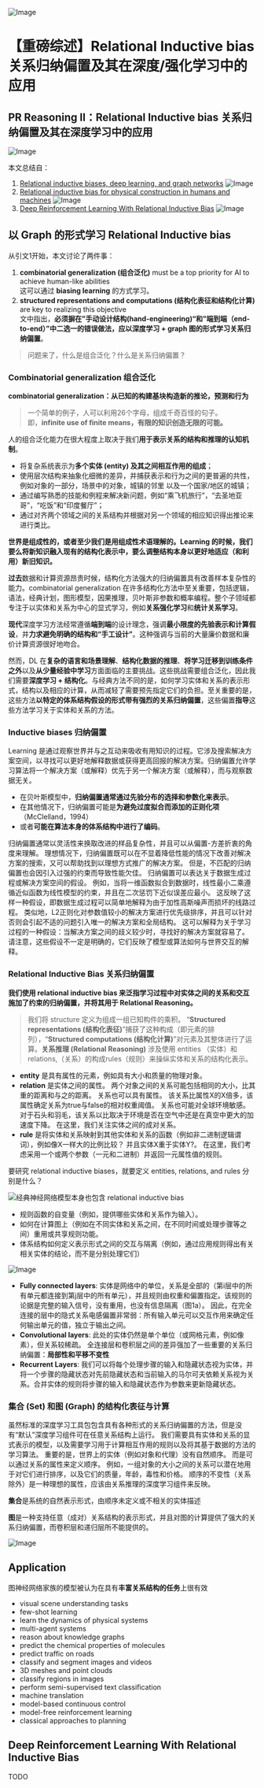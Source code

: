 ![Image](https://pic4.zhimg.com/80/v2-223c740cc2cd005009ccfc402437f7a2.jpg)
# 【重磅综述】Relational Inductive bias 关系归纳偏置及其在深度/强化学习中的应用

## PR Reasoning Ⅱ：Relational Inductive bias 关系归纳偏置及其在深度学习中的应用

![Image](https://pic4.zhimg.com/80/v2-3f9a753ea8fa0cbf3a556b046017c14b.png)

本文总结自：
1. [Relational inductive biases, deep learning, and graph networks](https://arxiv.org/pdf/1806.01261.pdf)
    ![Image](https://pic4.zhimg.com/80/v2-9f8fb14bb733c76705c794e1e079b254.png)
2. [Relational inductive bias for physical construction in humans and machines]()
   ![Image](https://pic4.zhimg.com/80/v2-e963fd7a0cb440de4194a7be09a06b84.png) 
3. [Deep Reinforcement Learning With Relational Inductive Bias]()
   ![Image](https://pic4.zhimg.com/80/v2-2a3a953db6f972e5fa541c24828c354c.png)


## 以 Graph 的形式学习 Relational Inductive bias
从引文1开始，本文讨论了两件事：

1. **combinatorial generalization (组合泛化)** must be a top priority for AI to achieve human-like abilities\
   这可以通过 **biasing learning** 的方式学习。
2. **structured representations and computations (结构化表征和结构化计算)** are key to realizing this objective\
文中指出，**必须摒在”手动设计结构(hand-engineering)“和”端到端（end-to-end）”中二选一的错误做法，应以深度学习 + graph 图的形式学习关系归纳偏置**。

> 问题来了，什么是组合泛化？什么是关系归纳偏置？

### Combinatorial generalization 组合泛化
**combinatorial generalization：从已知的构建基块构造新的推论，预测和行为**

> 一个简单的例子，人可以利用26个字母，组成千奇百怪的句子。\
> 即，**infinite use of finite means，有限的知识创造无限的可能。**

人的组合泛化能力在很大程度上取决于我们**用于表示关系的结构和推理的认知机制**。
- 将复杂系统表示为**多个实体 (entity) 及其之间相互作用的组成**；
- 使用层次结构来抽象化细微的差异，并捕获表示和行为之间的更普遍的共性，例如对象的一部分，场景中的对象，城镇的邻里
以及一个国家/地区的城镇；
- 通过编写熟悉的技能和例程来解决新问题，例如“乘飞机旅行”，“去圣地亚哥”，“吃饭”和“印度餐厅”；
- 通过对齐两个领域之间的关系结构并根据对另一个领域的相应知识得出推论来进行类比。

**世界是组成性的，或者至少我们是用组成性术语理解的。Learning 的时候，我们要么将新知识融入现有的结构化表示中，要么调整结构本身以更好地适应（和利用）新旧知识。**

**过去**数据和计算资源昂贵时候，结构化方法强大的归纳偏置具有改善样本复杂性的能力。combinatorial generalization 在许多结构化方法中至关重要，包括逻辑，语法，经典计划，图形模型，因果推理，贝叶斯非参数和概率编程。整个子领域都专注于以实体和关系为中心的显式学习，例如**关系强化学习**和**统计关系学习**。

**现代**深度学习方法经常遵循**端到端**的设计理念，强调**最小限度的先验表示和计算假设**，并**力求避免明确的结构和“手工设计”**。这种强调与当前的大量廉价数据和廉价计算资源很好地吻合。

然而，DL 在**复杂的语言和场景理解**、**结构化数据的推理**、**将学习迁移到训练条件之外**以及**从少量经验中学习**方面面临的主要挑战。这些挑战需要组合泛化，因此我们需要**深度学习 + 结构化**。与经典方法不同的是，如何学习实体和关系的表示形式，结构以及相应的计算，从而减轻了需要预先指定它们的负担。至关重要的是，这些方法**以特定的体系结构假设的形式带有强烈的关系归纳偏置**，这些偏置**指导**这些方法学习关于实体和关系的方法。

### Inductive biases 归纳偏置
Learning 是通过观察世界并与之互动来吸收有用知识的过程。它涉及搜索解决方案空间，以寻找可以更好地解释数据或获得更高回报的解决方案。归纳偏置允许学习算法将一个解决方案（或解释）优先于另一个解决方案（或解释），而与观察数据无关。
- 在贝叶斯模型中，**归纳偏置通常通过先验分布的选择和参数化来表示**。
- 在其他情况下，归纳偏置可能是**为避免过度拟合而添加的正则化项**（McClelland，1994）
- 或者**可能在算法本身的体系结构中进行了编码**。

归纳偏置通常以灵活性来换取改进的样品复杂性，并且可以从偏置-方差折衷的角度来理解。
理想情况下，归纳偏置既可以在不显着降低性能的情况下改善对解决方案的搜索，又可以帮助找到以理想方式推广的解决方案。
但是，不匹配的归纳偏置也会因引入过强的约束而导致性能欠佳。
归纳偏置可以表达关于数据生成过程或解决方案空间的假设。
例如，当将一维函数拟合到数据时，线性最小二乘遵循近似函数为线性模型的约束，并且在二次惩罚下近似误差应最小。
这反映了这样一种假设，即数据生成过程可以简单地解释为由于加性高斯噪声而损坏的线路过程。
类似地，L2正则化对参数值较小的解决方案进行优先级排序，并且可以针对否则会引起不适的问题引入唯一的解决方案和全局结构。
这可以解释为关于学习过程的一种假设：当解决方案之间的歧义较少时，寻找好的解决方案就容易了。
请注意，这些假设不一定是明确的，它们反映了模型或算法如何与世界交互的解释。 

### Relational Inductive Bias 关系归纳偏置
**我们使用 relational inductive bias 来泛指学习过程中对实体之间的关系和交互施加了约束的归纳偏置，并将其用于 Relational Reasoning。**

> 我们将 structure 定义为组成一组已知构件的乘积。 
“**Structured representations (结构化表征)**”捕获了这种构成（即元素的排列），“**Structured computations (结构化计算)**”对元素及其整体进行了运算。**关系推理 (Relational Reasoning)** 涉及使用 entities （实体）和relations,（关系）的构成rules（规则）来操纵实体和关系的结构化表示。
- **entity** 是具有属性的元素，例如具有大小和质量的物理对象。 
- **relation** 是实体之间的属性。
两个对象之间的关系可能包括相同的大小，比其重的距离和与之的距离。
关系也可以具有属性。
该关系比属性X的X倍多，该属性确定关系为true与false的相对权重阈值。
关系也可能对全球环境敏感。
对于石头和羽毛，该关系以比取决于环境是否在空气中还是在真空中更大的加速度下降。
在这里，我们关注实体之间的成对关系。 
- **rule** 是将实体和关系映射到其他实体和关系的函数（例如非二进制逻辑谓词），例如像X一样大的比例比较？
并且实体X重于实体Y?。
在这里，我们考虑采用一个或两个参数（一元和二进制）并返回一元属性值的规则。

要研究 relational inductive biases，就要定义 entities, relations, and rules 分别是什么？


![经典神经网络模型本身也包含 relational inductive bias](https://pic4.zhimg.com/80/v2-bcb009f0c1331c69bc3b780e45f63464.png)

- 规则函数的自变量（例如，提供哪些实体和关系作为输入）。 
- 如何在计算图上（例如在不同实体和关系之间，在不同时间或处理步骤等之间）重用或共享规则功能。 
- 体系结构如何定义表示形式之间的交互与隔离（例如，通过应用规则得出有关相关实体的结论，而不是分别处理它们）

![Image](https://pic4.zhimg.com/80/v2-978aa2cf78f82b9bfeb97d6c3893bb68.png)

- **Fully connected layers**: 实体是网络中的单位，关系是全部的（第i层中的所有单元都连接到第j层中的所有单元），并且规则由权重和偏置指定。该规则的论据是完整的输入信号，没有重用，也没有信息隔离（图1a）。
因此，在完全连接的层中的隐式关系电感偏置非常弱：所有输入单元可以交互作用来确定任何输出单元的值，独立于输出之间。 
- **Convolutional layers**: 此处的实体仍然是单个单位（或网格元素，例如像素），但关系较稀疏。
全连接层和卷积层之间的差异强加了一些重要的关系归纳偏置：**局部性和平移不变性**
- **Recurrent Layers**: 我们可以将每个处理步骤的输入和隐藏状态视为实体，并将一个步骤的隐藏状态对先前隐藏状态和当前输入的马尔可夫依赖关系视为关系。合并实体的规则将步骤的输入和隐藏状态作为参数来更新隐藏状态。

### 集合 (Set) 和图 (Graph) 的结构化表征与计算
虽然标准的深度学习工具包包含具有各种形式的关系归纳偏置的方法，但是没有“默认”深度学习组件可在任意关系结构上运行。
我们需要具有实体和关系的显式表示的模型，以及需要学习用于计算相互作用的规则以及将其基于数据的方法的学习算法。
重要的是，世界上的实体（例如对象和代理）没有自然顺序。
而是可以通过关系的属性来定义顺序。
例如，一组对象的大小之间的关系可以潜在地用于对它们进行排序，以及它们的质量，年龄，毒性和价格。
顺序的不变性（关系除外）是一种理想的属性，应该由关系推理的深度学习组件来反映。

**集合**是系统的自然表示形式，由顺序未定义或不相关的实体描述

**图**是一种支持任意（成对）关系结构的表示形式，并且对图的计算提供了强大的关系归纳偏置，而卷积层和递归层所不能提供的。

![Image](https://pic4.zhimg.com/80/v2-3d2aa21a887c6ed1d1b2f0df49700702.png)



## Application
图神经网络家族的模型被认为在具有**丰富关系结构的任务**上很有效
- visual scene understanding tasks
- few-shot learning
- learn the dynamics of physical systems
- multi-agent systems
- reason about knowledge graphs
- predict the chemical properties of molecules
- predict traffic on roads
- classify and segment images and videos
- 3D meshes and point clouds
- classify regions in images
- perform semi-supervised text classification
- machine translation
- model-based continuous control
- model-free reinforcement learning
- classical approaches to planning

## Deep Reinforcement Learning With Relational Inductive Bias

TODO
